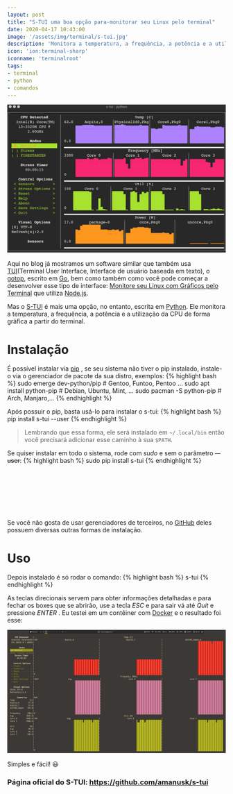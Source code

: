 ```yaml
---
layout: post
title: "S-TUI uma boa opção para-monitorar seu Linux pelo terminal"
date: 2020-04-17 10:43:00
image: '/assets/img/terminal/s-tui.jpg'
description: 'Monitora a temperatura, a frequência, a potência e a utilização da CPU de forma gráfica a partir do terminal.'
icon: 'ion:terminal-sharp'
iconname: 'terminalroot'
tags:
- terminal
- python
- comandos
---
```


![S-TUI uma boa opção para-monitorar seu Linux pelo terminal](/assets/img/terminal/s-tui.jpg)

Aqui no blog já mostramos um software similar que também usa [TUI](https://en.m.wikipedia.org/wiki/Text-based_user_interface)(Terminal User Interface,  Interface de usuário baseada em texto), o [gotop](https://terminalroot.com.br/2019/07/instale-o-gotop-um-monitor-grafico-do-sistema-via-terminal.html), escrito em [Go](https://golang.org/), bem como também como você pode começar a desenvolver esse tipo de interface: [Monitore seu Linux com Gráficos pelo Terminal](https://youtu.be/-6O7_UQ765g) que utiliza [Node.js](https://terminalroot.com.br/2019/11/como-instalar-nodejs-no-linux-e-primeiros-passos.html).

Mas o [S-TUI](https://github.com/amanusk/s-tui) é mais uma opção, no entanto, escrita em [Python](https://terminalroot.com.br/2019/12/as-30-melhores-bibliotecas-e-pacotes-python-para-iniciantes.html). Ele monitora a temperatura, a frequência, a potência e a utilização da CPU de forma gráfica a partir do terminal.

# Instalação
É possível instalar via [pip](https://pypi.org/project/pip/) , se seu sistema não tiver o pip instalado, instale-o via o gerenciador de pacote da sua distro, exemplos:
{% highlight bash %}
sudo emerge dev-python/pip # Gentoo, Funtoo, Pentoo ...
sudo apt install python-pip # Debian, Ubuntu, Mint, ...
sudo pacman -S python-pip # Arch, Manjaro,...
{% endhighlight %}

Após possuir o pip, basta usá-lo para instalar o s-tui:
{% highlight bash %}
pip install s-tui --user
{% endhighlight %}
> Lembrando que essa forma, ele será instalado em `~/.local/bin` então você precisará adicionar esse caminho à sua `$PATH`.

Se quiser instalar em todo o sistema, rode com *sudo* e sem o parâmetro ~~--user~~:
{% highlight bash %}
sudo pip install s-tui
{% endhighlight %}

<!-- LISTA MIN -->
<script async src="//pagead2.googlesyndication.com/pagead/js/adsbygoogle.js"></script>
<ins class="adsbygoogle"
style="display:inline-block;width:730px;height:95px"
data-ad-client="ca-pub-2838251107855362"
data-ad-slot="5351066970"></ins>
<script>
(adsbygoogle = window.adsbygoogle || []).push({});
</script>

Se você não gosta de usar gerenciadores de terceiros, no [GitHub](https://github.com/amanusk/s-tui) deles possuem diversas outras formas de instalação.

# Uso
Depois instalado é só rodar o comando:
{% highlight bash %}
s-tui
{% endhighlight %}

As teclas direcionais servem para obter informações detalhadas e para fechar os boxes que se abrirão, use a tecla *ESC* e para sair vá até *Quit* e pressione *ENTER* . Eu testei em um contêiner com [Docker](https://terminalroot.com.br/2019/08/tutorial-definitivo-de-docker-para-iniciantes-ubuntu.html) e o resultado foi esse:

![S-TUI rodando em Docker](/assets/img/terminal/s-tui-docker.png)

Simples e fácil! 😃

### Página oficial do S-TUI: <https://github.com/amanusk/s-tui>


